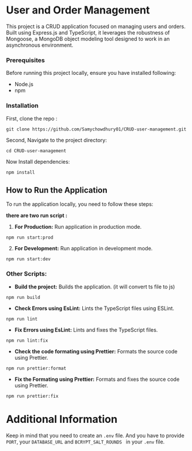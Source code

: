 
# User and Order Management

This project is a  CRUD application focused on managing users and orders. Built using Express.js and TypeScript, it leverages the robustness of Mongoose, a MongoDB object modeling tool designed to work in an asynchronous environment.

### Prerequisites
Before running this project locally, ensure you have installed following: 

* Node.js
* npm 

### Installation
First, clone the repo : 
```
git clone https://github.com/Samychowdhury01/CRUD-user-management.git

```
Second, Navigate  to the project directory:

```
cd CRUD-user-management

```
Now Install dependencies:

```
npm install

```

## How to Run the Application
To run the application locally, you need to follow these steps: 

**there are two run script :**

1. **For Production:** Run application in production mode.

```
npm run start:prod

```
2. **For Development:** Run application in development mode.

```
npm run start:dev

```

### Other Scripts:

*  **Build the project:**  Builds the application. (it will convert ts file to js)

```
npm run build

```
*  **Check Errors using EsLint:**  Lints the TypeScript files using ESLint.

```
npm run lint

```
*  **Fix Errors using EsLint:**  Lints and fixes the TypeScript files.

```
npm run lint:fix

```
*  **Check the code formating using Prettier:**  Formats the source code using Prettier.

```
npm run prettier:format

```
*  **Fix the Formating using Prettier:**  Formats and fixes the source code using Prettier.

```
npm run prettier:fix

```
# Additional Information

Keep in mind that you need to create an `.env` file. And you have to provide `PORT`, your `DATABASE_URL` and `BCRYPT_SALT_ROUNDS ` in your `.env` file.



